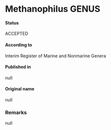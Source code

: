 # Methanophilus GENUS

#### Status
ACCEPTED

#### According to
Interim Register of Marine and Nonmarine Genera

#### Published in
null

#### Original name
null

### Remarks
null